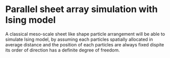 # Parallel sheet array simulation with Ising model
A classical meso-scale sheet like shape particle arrangement will be able to simulate Ising model, by assuming each particles spatially allocated in average distance and the position of each particles are always fixed dispite its order of direction has a definite degree of freedom.